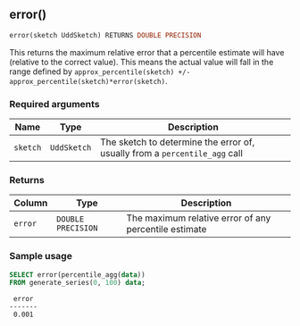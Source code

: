 ## error()

```SQL
error(sketch UddSketch) RETURNS DOUBLE PRECISION
```

This returns the maximum relative error that a percentile estimate will have
(relative to the correct value). This means the actual value will fall in the
range defined by `approx_percentile(sketch) +/-
approx_percentile(sketch)*error(sketch)`.

### Required arguments

|Name|Type|Description|
|---|---|---|
|`sketch`|`UddSketch`|The sketch to determine the error of, usually from a `percentile_agg` call|

### Returns

|Column|Type|Description|
|---|---|---|
|`error`|`DOUBLE PRECISION`|The maximum relative error of any percentile estimate|

### Sample usage

```SQL
SELECT error(percentile_agg(data))
FROM generate_series(0, 100) data;
```
```output
 error
-------
 0.001
```
